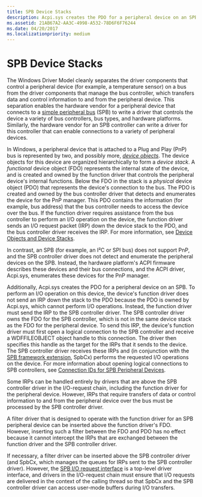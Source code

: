 ```yaml
---
title: SPB Device Stacks
description: Acpi.sys creates the PDO for a peripheral device on an SPB.
ms.assetid: 21AB67A2-AA3C-4998-A532-78D6F6F76244
ms.date: 04/20/2017
ms.localizationpriority: medium
---
```


# SPB Device Stacks


The Windows Driver Model cleanly separates the driver components that control a peripheral device (for example, a temperature sensor) on a bus from the driver components that manage the bus controller, which transfers data and control information to and from the peripheral device. This separation enables the hardware vendor for a peripheral device that connects to a [simple peripheral bus](/previous-versions/hh450903(v=vs.85)) (SPB) to write a driver that controls the device a variety of bus controllers, bus types, and hardware platforms. Similarly, the hardware vendor for an SPB controller can write a driver for this controller that can enable connections to a variety of peripheral devices.

In Windows, a peripheral device that is attached to a Plug and Play (PnP) bus is represented by two, and possibly more, [*device objects*](https://msdn.microsoft.com/library/windows/hardware/ff548014). The device objects for this device are organized hierarchically to form a *device stack*. A *functional* device object (FDO) represents the internal state of the device, and is created and owned by the function driver that controls the peripheral device's internal functions. Below the FDO in the stack is a *physical* device object (PDO) that represents the device's connection to the bus. The PDO is created and owned by the bus controller driver that detects and enumerates the device for the PnP manager. This PDO contains the information (for example, bus address) that the bus controller needs to access the device over the bus. If the function driver requires assistance from the bus controller to perform an I/O operation on the device, the function driver sends an I/O request packet (IRP) down the device stack to the PDO, and the bus controller driver receives the IRP. For more information, see [Device Objects and Device Stacks](../kernel/introduction-to-device-objects.md).

In contrast, an SPB (for example, an I²C or SPI bus) does not support PnP, and the SPB controller driver does not detect and enumerate the peripheral devices on the SPB. Instead, the hardware platform's ACPI firmware describes these devices and their bus connections, and the ACPI driver, Acpi.sys, enumerates these devices for the PnP manager.

Additionally, Acpi.sys creates the PDO for a peripheral device on an SPB. To perform an I/O operation on this device, the device's function driver does not send an IRP down the stack to the PDO because the PDO is owned by Acpi.sys, which cannot perform I/O operations. Instead, the function driver must send the IRP to the SPB controller driver. The SPB controller driver owns the FDO for the SPB controller, which is not in the same device stack as the FDO for the peripheral device. To send this IRP, the device's function driver must first open a logical connection to the SPB controller and receive a WDFFILEOBJECT object handle to this connection. The driver then specifies this handle as the target for the IRPs that it sends to the device. The SPB controller driver receives these IRPs and (in conjunction with the [SPB framework extension](./spb-framework-extension.md), SpbCx) performs the requested I/O operations on the device. For more information about opening logical connections to SPB controllers, see [Connection IDs for SPB Peripheral Devices](./connection-ids-for-spb-connected-peripheral-devices.md).

Some IRPs can be handled entirely by drivers that are above the SPB controller driver in the I/O-request chain, including the function driver for the peripheral device. However, IRPs that require transfers of data or control information to and from the peripheral device over the bus must be processed by the SPB controller driver.

A filter driver that is designed to operate with the function driver for an SPB peripheral device can be inserted above the function driver's FDO. However, inserting such a filter between the FDO and PDO has no effect because it cannot intercept the IRPs that are exchanged between the function driver and the SPB controller driver.

If necessary, a filter driver can be inserted above the SPB controller driver (and SpbCx, which manages the queues for IRPs sent to the SPB controller driver). However, the [SPB I/O request interface](./using-the-spb-i-o-request-interface.md) is a top-level driver interface, and drivers in the I/O-request chain must ensure that I/O requests are delivered in the context of the calling thread so that SpbCx and the SPB controller driver can access user-mode buffers during I/O transfers.

